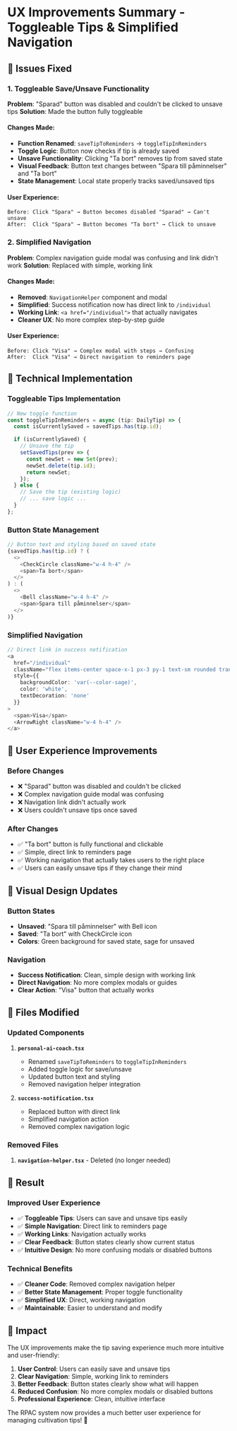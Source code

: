 # UX Improvements Summary - Toggleable Tips & Simplified Navigation

## 🎯 Issues Fixed

### **1. Toggleable Save/Unsave Functionality**
**Problem**: "Sparad" button was disabled and couldn't be clicked to unsave tips
**Solution**: Made the button fully toggleable

#### **Changes Made:**
- **Function Renamed**: `saveTipToReminders` → `toggleTipInReminders`
- **Toggle Logic**: Button now checks if tip is already saved
- **Unsave Functionality**: Clicking "Ta bort" removes tip from saved state
- **Visual Feedback**: Button text changes between "Spara till påminnelser" and "Ta bort"
- **State Management**: Local state properly tracks saved/unsaved tips

#### **User Experience:**
```
Before: Click "Spara" → Button becomes disabled "Sparad" → Can't unsave
After:  Click "Spara" → Button becomes "Ta bort" → Click to unsave
```

### **2. Simplified Navigation**
**Problem**: Complex navigation guide modal was confusing and link didn't work
**Solution**: Replaced with simple, working link

#### **Changes Made:**
- **Removed**: `NavigationHelper` component and modal
- **Simplified**: Success notification now has direct link to `/individual`
- **Working Link**: `<a href="/individual">` that actually navigates
- **Cleaner UX**: No more complex step-by-step guide

#### **User Experience:**
```
Before: Click "Visa" → Complex modal with steps → Confusing
After:  Click "Visa" → Direct navigation to reminders page
```

## 🚀 Technical Implementation

### **Toggleable Tips Implementation**

```typescript
// New toggle function
const toggleTipInReminders = async (tip: DailyTip) => {
  const isCurrentlySaved = savedTips.has(tip.id);

  if (isCurrentlySaved) {
    // Unsave the tip
    setSavedTips(prev => {
      const newSet = new Set(prev);
      newSet.delete(tip.id);
      return newSet;
    });
  } else {
    // Save the tip (existing logic)
    // ... save logic ...
  }
};
```

### **Button State Management**

```typescript
// Button text and styling based on saved state
{savedTips.has(tip.id) ? (
  <>
    <CheckCircle className="w-4 h-4" />
    <span>Ta bort</span>
  </>
) : (
  <>
    <Bell className="w-4 h-4" />
    <span>Spara till påminnelser</span>
  </>
)}
```

### **Simplified Navigation**

```typescript
// Direct link in success notification
<a
  href="/individual"
  className="flex items-center space-x-1 px-3 py-1 text-sm rounded transition-all duration-200 hover:shadow-sm"
  style={{ 
    backgroundColor: 'var(--color-sage)',
    color: 'white',
    textDecoration: 'none'
  }}
>
  <span>Visa</span>
  <ArrowRight className="w-4 h-4" />
</a>
```

## 📱 User Experience Improvements

### **Before Changes**
- ❌ "Sparad" button was disabled and couldn't be clicked
- ❌ Complex navigation guide modal was confusing
- ❌ Navigation link didn't actually work
- ❌ Users couldn't unsave tips once saved

### **After Changes**
- ✅ "Ta bort" button is fully functional and clickable
- ✅ Simple, direct link to reminders page
- ✅ Working navigation that actually takes users to the right place
- ✅ Users can easily unsave tips if they change their mind

## 🎨 Visual Design Updates

### **Button States**
- **Unsaved**: "Spara till påminnelser" with Bell icon
- **Saved**: "Ta bort" with CheckCircle icon
- **Colors**: Green background for saved state, sage for unsaved

### **Navigation**
- **Success Notification**: Clean, simple design with working link
- **Direct Navigation**: No more complex modals or guides
- **Clear Action**: "Visa" button that actually works

## 🔧 Files Modified

### **Updated Components**
1. **`personal-ai-coach.tsx`**
   - Renamed `saveTipToReminders` to `toggleTipInReminders`
   - Added toggle logic for save/unsave
   - Updated button text and styling
   - Removed navigation helper integration

2. **`success-notification.tsx`**
   - Replaced button with direct link
   - Simplified navigation action
   - Removed complex navigation logic

### **Removed Files**
1. **`navigation-helper.tsx`** - Deleted (no longer needed)

## 🎉 Result

### **Improved User Experience**
- ✅ **Toggleable Tips**: Users can save and unsave tips easily
- ✅ **Simple Navigation**: Direct link to reminders page
- ✅ **Working Links**: Navigation actually works
- ✅ **Clear Feedback**: Button states clearly show current status
- ✅ **Intuitive Design**: No more confusing modals or disabled buttons

### **Technical Benefits**
- ✅ **Cleaner Code**: Removed complex navigation helper
- ✅ **Better State Management**: Proper toggle functionality
- ✅ **Simplified UX**: Direct, working navigation
- ✅ **Maintainable**: Easier to understand and modify

## 🌱 Impact

The UX improvements make the tip saving experience much more intuitive and user-friendly:

1. **User Control**: Users can easily save and unsave tips
2. **Clear Navigation**: Simple, working link to reminders
3. **Better Feedback**: Button states clearly show what will happen
4. **Reduced Confusion**: No more complex modals or disabled buttons
5. **Professional Experience**: Clean, intuitive interface

The RPAC system now provides a much better user experience for managing cultivation tips! 🌱
